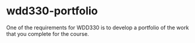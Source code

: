 # wdd330-portfolio
One of the requirements for WDD330 is to develop a portfolio of the work that you complete for the course.
